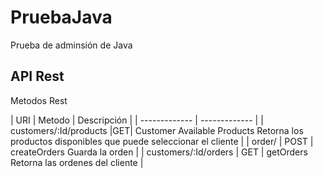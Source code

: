 # PruebaJava

Prueba de adminsión de Java

## API Rest

Metodos Rest


| URI  | Metodo | Descripción |
| ------------- | ------------- |
| customers/:Id/products |GET| Customer Available Products Retorna los productos disponibles que puede seleccionar el cliente |
| order/ | POST | createOrders Guarda la orden |
| customers/:Id/orders | GET | getOrders Retorna las ordenes del cliente |


